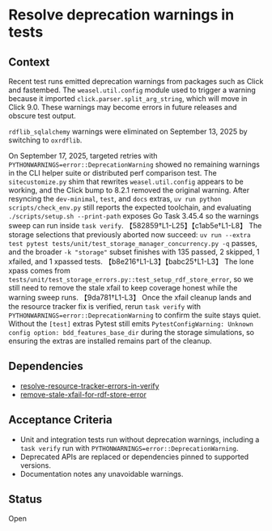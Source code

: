 # Resolve deprecation warnings in tests

## Context
Recent test runs emitted deprecation warnings from packages such as Click and
fastembed. The `weasel.util.config` module used to trigger a warning because it
imported `click.parser.split_arg_string`, which will move in Click 9.0. These
warnings may become errors in future releases and obscure test output.

`rdflib_sqlalchemy` warnings were eliminated on September 13, 2025 by switching
to `oxrdflib`.

On September 17, 2025, targeted retries with
`PYTHONWARNINGS=error::DeprecationWarning`
showed no remaining warnings in the CLI helper suite or distributed perf
comparison test. The `sitecustomize.py` shim that rewrites
`weasel.util.config` appears to be working, and the Click bump to 8.2.1 removed
the original warning. After resyncing the `dev-minimal`, `test`, and `docs`
extras, `uv run python scripts/check_env.py` still reports the expected
toolchain, and evaluating `./scripts/setup.sh --print-path` exposes Go Task
3.45.4 so the warnings sweep can run inside `task verify`.
【582859†L1-L25】【c1ab5e†L1-L8】 The storage selections that previously aborted
now succeed: `uv run --extra test pytest
tests/unit/test_storage_manager_concurrency.py -q` passes, and the broader
`-k "storage"` subset finishes with 135 passed, 2 skipped, 1 xfailed, and 1
xpassed tests. 【b8e216†L1-L3】【babc25†L1-L3】 The lone xpass comes from
`tests/unit/test_storage_errors.py::test_setup_rdf_store_error`, so we still
need to remove the stale xfail to keep coverage honest while the warning sweep
runs. 【9da781†L1-L3】 Once the xfail cleanup lands and the resource tracker fix
is verified, rerun `task verify` with `PYTHONWARNINGS=error::DeprecationWarning`
to confirm the suite stays quiet. Without the `[test]` extras Pytest still
emits `PytestConfigWarning: Unknown config option: bdd_features_base_dir`
during the storage simulations, so ensuring the extras are installed remains
part of the cleanup.

## Dependencies
- [resolve-resource-tracker-errors-in-verify](resolve-resource-tracker-errors-in-verify.md)
- [remove-stale-xfail-for-rdf-store-error](remove-stale-xfail-for-rdf-store-error.md)

## Acceptance Criteria
- Unit and integration tests run without deprecation warnings, including a
  `task verify` run with `PYTHONWARNINGS=error::DeprecationWarning`.
- Deprecated APIs are replaced or dependencies pinned to supported versions.
- Documentation notes any unavoidable warnings.

## Status
Open
